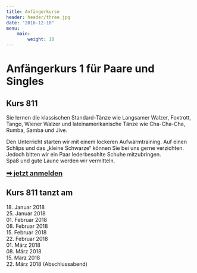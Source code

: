 ```yaml
---
title: Anfängerkurse
header: header/three.jpg
date: "2016-12-10"
menu:
    main:
        weight: 10
---
```


# Anfängerkurs 1 für Paare und Singles
## Kurs 811

Sie lernen die klassischen Standard-Tänze wie Langsamer Walzer, Foxtrott, Tango, Wiener Walzer und lateinamerikanische Tänze wie Cha-Cha-Cha, Rumba, Samba und Jive.

Den Unterricht starten wir mit einem lockeren Aufwärmtraining. Auf einen Schlips und das „kleine Schwarze“ können Sie bei uns gerne verzichten. Jedoch bitten wir ein Paar lederbesohlte Schuhe mitzubringen.  
Spaß und gute Laune werden wir vermitteln.

<span style="font-size: 1.3em;">**[➡ jetzt anmelden](kontakt)**</span>

## Kurs 811 tanzt am

18\. Januar 2018  
25\. Januar 2018  
01\. Februar 2018  
08\. Februar 2018  
15\. Februar 2018  
22\. Februar 2018  
01\. März 2018  
08\. März 2018  
15\. März 2018  
22\. März 2018 (Abschlussabend)  
